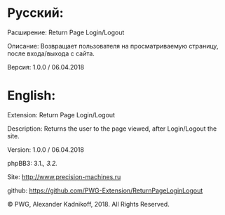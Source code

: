 # Русский:

Расширение: Return Page Login/Logout

Описание: Возвращает пользователя на просматриваемую страницу, после входа/выхода с сайта.

Версия: 1.0.0 / 06.04.2018

# English:

Extension: Return Page Login/Logout

Description: Returns the user to the page viewed, after Login/Logout the site.

Version: 1.0.0 / 06.04.2018

phpBB3: 3.1.*, 3.2.*

Site: http://www.precision-machines.ru

github: https://github.com/PWG-Extension/ReturnPageLoginLogout

© PWG, Alexander Kadnikoff,  2018. All Rights Reserved.
